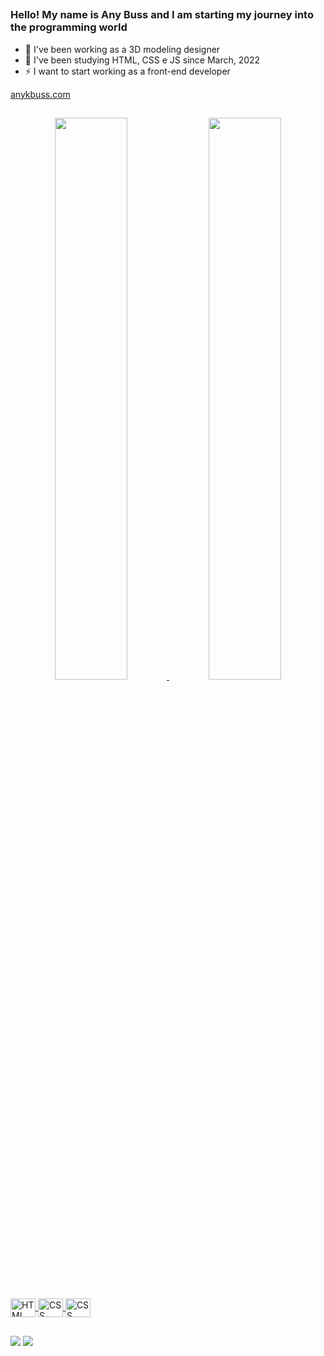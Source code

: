 ##

### Hello! My name is Any Buss and I am starting my journey into the programming world

- 🔭 I've been working as a 3D modeling designer
- 🌱 I've been studying HTML, CSS e JS since March, 2022
- ⚡ I want to start working as a front-end developer

<a href="https://anybuss.com">anykbuss.com</a>

##

<div align="center">
  <a href="https://anybuss.com" target="_blank">
  <img width="48%" src="https://github-readme-stats.vercel.app/api?username=anybuss&show_icons=true&include_all_commits=true&count_private=true&theme=onedark">
  <img width="48%" src="https://github-readme-stats.vercel.app/api/top-langs/?username=anybuss&langs_count=10&layout=compact&theme=onedark">
</div>
  
<div style="display: inline_block"><br>
  <img align="center" alt="HTML" height="30" width="40" src="https://cdn.jsdelivr.net/gh/devicons/devicon/icons/html5/html5-plain-wordmark.svg">
  <img align="center" alt="CSS" height="30" width="40" src="https://cdn.jsdelivr.net/gh/devicons/devicon/icons/css3/css3-plain-wordmark.svg">
  <img align="center" alt="CSS" height="30" width="40" src="https://cdn.jsdelivr.net/gh/devicons/devicon/icons/javascript/javascript-original.svg">

</div>
  
##
  
<div> 
  <a href="https://www.linkedin.com/in/anybuss/"><img src="https://img.shields.io/badge/LinkedIn-0077B5?style=for-the-badge&logo=linkedin&logoColor=white"></a>
  <a href = "mailto:anykbuss@gmail.com" target="_blank"><img src="https://img.shields.io/badge/Gmail-D14836?style=for-the-badge&logo=gmail&logoColor=white"></a>
</div>
  
##
